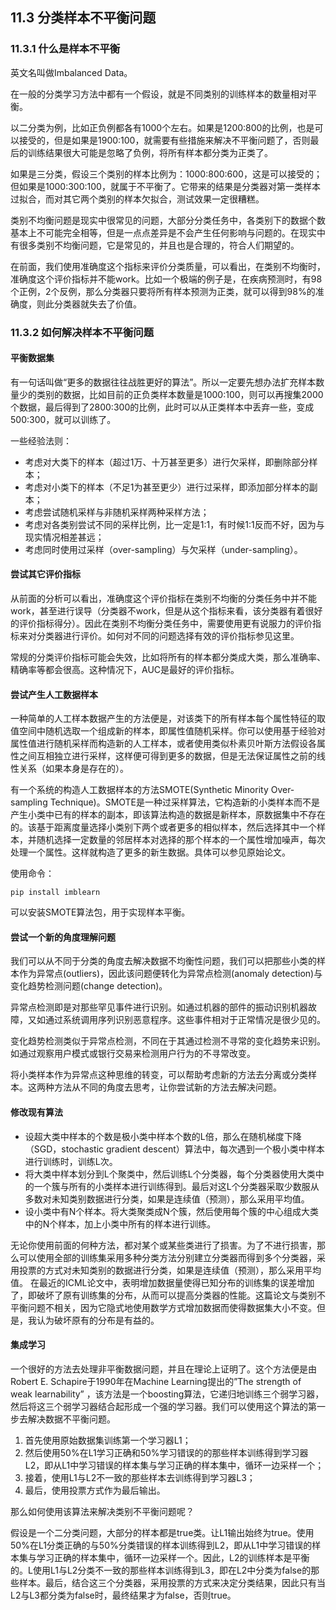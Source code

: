 <!--Copyright © Microsoft Corporation. All rights reserved.
  适用于[License](https://github.com/Microsoft/ai-edu/blob/master/LICENSE.md)版权许可-->

## 11.3 分类样本不平衡问题

### 11.3.1 什么是样本不平衡

英文名叫做Imbalanced Data。

在一般的分类学习方法中都有一个假设，就是不同类别的训练样本的数量相对平衡。

以二分类为例，比如正负例都各有1000个左右。如果是1200:800的比例，也是可以接受的，但是如果是1900:100，就需要有些措施来解决不平衡问题了，否则最后的训练结果很大可能是忽略了负例，将所有样本都分类为正类了。

如果是三分类，假设三个类别的样本比例为：1000:800:600，这是可以接受的；但如果是1000:300:100，就属于不平衡了。它带来的结果是分类器对第一类样本过拟合，而对其它两个类别的样本欠拟合，测试效果一定很糟糕。

类别不均衡问题是现实中很常见的问题，大部分分类任务中，各类别下的数据个数基本上不可能完全相等，但是一点点差异是不会产生任何影响与问题的。在现实中有很多类别不均衡问题，它是常见的，并且也是合理的，符合人们期望的。

在前面，我们使用准确度这个指标来评价分类质量，可以看出，在类别不均衡时，准确度这个评价指标并不能work。比如一个极端的例子是，在疾病预测时，有98个正例，2个反例，那么分类器只要将所有样本预测为正类，就可以得到98%的准确度，则此分类器就失去了价值。

### 11.3.2 如何解决样本不平衡问题

#### 平衡数据集

有一句话叫做“更多的数据往往战胜更好的算法”。所以一定要先想办法扩充样本数量少的类别的数据，比如目前的正负类样本数量是1000:100，则可以再搜集2000个数据，最后得到了2800:300的比例，此时可以从正类样本中丢弃一些，变成500:300，就可以训练了。

一些经验法则：

- 考虑对大类下的样本（超过1万、十万甚至更多）进行欠采样，即删除部分样本；
- 考虑对小类下的样本（不足1为甚至更少）进行过采样，即添加部分样本的副本；
- 考虑尝试随机采样与非随机采样两种采样方法；
- 考虑对各类别尝试不同的采样比例，比一定是1:1，有时候1:1反而不好，因为与现实情况相差甚远；
- 考虑同时使用过采样（over-sampling）与欠采样（under-sampling）。

#### 尝试其它评价指标 

从前面的分析可以看出，准确度这个评价指标在类别不均衡的分类任务中并不能work，甚至进行误导（分类器不work，但是从这个指标来看，该分类器有着很好的评价指标得分）。因此在类别不均衡分类任务中，需要使用更有说服力的评价指标来对分类器进行评价。如何对不同的问题选择有效的评价指标参见这里。 

常规的分类评价指标可能会失效，比如将所有的样本都分类成大类，那么准确率、精确率等都会很高。这种情况下，AUC是最好的评价指标。

#### 尝试产生人工数据样本 

一种简单的人工样本数据产生的方法便是，对该类下的所有样本每个属性特征的取值空间中随机选取一个组成新的样本，即属性值随机采样。你可以使用基于经验对属性值进行随机采样而构造新的人工样本，或者使用类似朴素贝叶斯方法假设各属性之间互相独立进行采样，这样便可得到更多的数据，但是无法保证属性之前的线性关系（如果本身是存在的）。 

有一个系统的构造人工数据样本的方法SMOTE(Synthetic Minority Over-sampling Technique)。SMOTE是一种过采样算法，它构造新的小类样本而不是产生小类中已有的样本的副本，即该算法构造的数据是新样本，原数据集中不存在的。该基于距离度量选择小类别下两个或者更多的相似样本，然后选择其中一个样本，并随机选择一定数量的邻居样本对选择的那个样本的一个属性增加噪声，每次处理一个属性。这样就构造了更多的新生数据。具体可以参见原始论文。 

使用命令：

```
pip install imblearn
```
可以安装SMOTE算法包，用于实现样本平衡。

#### 尝试一个新的角度理解问题 

我们可以从不同于分类的角度去解决数据不均衡性问题，我们可以把那些小类的样本作为异常点(outliers)，因此该问题便转化为异常点检测(anomaly detection)与变化趋势检测问题(change detection)。 

异常点检测即是对那些罕见事件进行识别。如通过机器的部件的振动识别机器故障，又如通过系统调用序列识别恶意程序。这些事件相对于正常情况是很少见的。 

变化趋势检测类似于异常点检测，不同在于其通过检测不寻常的变化趋势来识别。如通过观察用户模式或银行交易来检测用户行为的不寻常改变。 

将小类样本作为异常点这种思维的转变，可以帮助考虑新的方法去分离或分类样本。这两种方法从不同的角度去思考，让你尝试新的方法去解决问题。

#### 修改现有算法

- 设超大类中样本的个数是极小类中样本个数的L倍，那么在随机梯度下降（SGD，stochastic gradient descent）算法中，每次遇到一个极小类中样本进行训练时，训练L次。
- 将大类中样本划分到L个聚类中，然后训练L个分类器，每个分类器使用大类中的一个簇与所有的小类样本进行训练得到。最后对这L个分类器采取少数服从多数对未知类别数据进行分类，如果是连续值（预测），那么采用平均值。
- 设小类中有N个样本。将大类聚类成N个簇，然后使用每个簇的中心组成大类中的N个样本，加上小类中所有的样本进行训练。

无论你使用前面的何种方法，都对某个或某些类进行了损害。为了不进行损害，那么可以使用全部的训练集采用多种分类方法分别建立分类器而得到多个分类器，采用投票的方式对未知类别的数据进行分类，如果是连续值（预测），那么采用平均值。
在最近的ICML论文中，表明增加数据量使得已知分布的训练集的误差增加了，即破坏了原有训练集的分布，从而可以提高分类器的性能。这篇论文与类别不平衡问题不相关，因为它隐式地使用数学方式增加数据而使得数据集大小不变。但是，我认为破坏原有的分布是有益的。

#### 集成学习

一个很好的方法去处理非平衡数据问题，并且在理论上证明了。这个方法便是由Robert E. Schapire于1990年在Machine Learning提出的”The strength of weak learnability” ，该方法是一个boosting算法，它递归地训练三个弱学习器，然后将这三个弱学习器结合起形成一个强的学习器。我们可以使用这个算法的第一步去解决数据不平衡问题。 

1. 首先使用原始数据集训练第一个学习器L1；
2. 然后使用50%在L1学习正确和50%学习错误的的那些样本训练得到学习器L2，即从L1中学习错误的样本集与学习正确的样本集中，循环一边采样一个；
3. 接着，使用L1与L2不一致的那些样本去训练得到学习器L3；
4. 最后，使用投票方式作为最后输出。 

那么如何使用该算法来解决类别不平衡问题呢？ 

假设是一个二分类问题，大部分的样本都是true类。让L1输出始终为true。使用50%在L1分类正确的与50%分类错误的样本训练得到L2，即从L1中学习错误的样本集与学习正确的样本集中，循环一边采样一个。因此，L2的训练样本是平衡的。L使用L1与L2分类不一致的那些样本训练得到L3，即在L2中分类为false的那些样本。最后，结合这三个分类器，采用投票的方式来决定分类结果，因此只有当L2与L3都分类为false时，最终结果才为false，否则true。 
